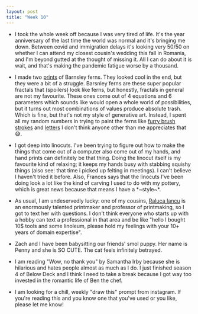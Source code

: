 ```yaml
---
layout: post
title: "Week 10"
---
```

- I took the whole week off because I was very tired of life. It's the year anniversary of the last
time the world was normal and it's bringing me down. Between covid and immigration
delays it's looking very 50/50 on whether I can attend my closest cousin's wedding this fall in Romania,
and I'm beyond gutted at the thought of missing it. All I can do about it is wait, and that's making the pandemic fatigue worse by a thousand.

- I made two [prints](https://meownica.studio/) of Barnsley ferns. They looked cool
in the end, but they were a bit of a struggle. Barsnley ferns are these super popular fractals
that (spoilers) look like ferns, but honestly, fractals in general are not my favourite. These
ones come out of 4 equations and 6 parameters which sounds like would open a whole world of 
possibilities, but it turns out most combinations of values produce absolute trash. Which is fine,
but that's not my style of generative art. Instead, I spent all my random numbers in trying to
paint the ferns like [furry brush strokes](https://www.meownica.studio/product/ferns-single-edition) and [letters](https://www.meownica.studio/product/ode-to-barnsley-single-edition) I don't think anyone other than me appreciates that 😅.

- I got deep into linocuts. I've been trying to figure out how to make the things that come out of a computer also come out of my hands, and hand prints can definitely be that thing. Doing the linocut itself is my favourite kind of relaxing; it keeps my hands busy with stabbing squishy things (also see: that time
i picked up felting in meetings). I can't believe I haven't tried it before. Also, Frances says that the linocuts I've been doing look a lot like the kind of carving I used to do with my pottery, which is great news because that means I have a \*~style~\*.

- As usual, I am undeservedly lucky: one of my cousins, [Raluca Iancu](https://ralu.ca/) is an enormously
talented printmaker and professor of printmaking, so I got to text her with questions. I don't think
everyone who starts up with a hobby can text a professional in that area and be like "hello I bought 10$
tools and some linoleum, please hold my feelings with your 10+ years of domain expertise".

- Zach and I have been babysitting our friends' smol puppy. Her name is Penny and she is SO CUTE. The cat
feels infinitely betrayed.

- I am reading "Wow, no thank you" by Samantha Irby because she is hilarious and hates people almost
as much as I do. I just finished season 4 of Below Deck and I think I need to take a break because
I got way too invested in the romantic life of Ben the chef.

- I am looking for a chill, weekly "draw this" prompt from instagram. If you're reading this and you
know one that you've used or you like, please let me know!